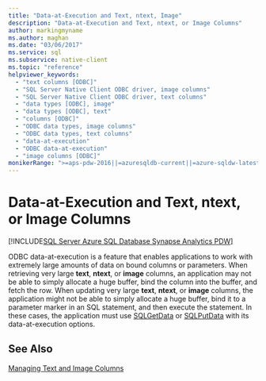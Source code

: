 ```yaml
---
title: "Data-at-Execution and Text, ntext, Image"
description: "Data-at-Execution and Text, ntext, or Image Columns"
author: markingmyname
ms.author: maghan
ms.date: "03/06/2017"
ms.service: sql
ms.subservice: native-client
ms.topic: "reference"
helpviewer_keywords:
  - "text columns [ODBC]"
  - "SQL Server Native Client ODBC driver, image columns"
  - "SQL Server Native Client ODBC driver, text columns"
  - "data types [ODBC], image"
  - "data types [ODBC], text"
  - "columns [ODBC]"
  - "ODBC data types, image columns"
  - "ODBC data types, text columns"
  - "data-at-execution"
  - "ODBC data-at-execution"
  - "image columns [ODBC]"
monikerRange: ">=aps-pdw-2016||=azuresqldb-current||=azure-sqldw-latest||>=sql-server-2016||>=sql-server-linux-2017||=azuresqldb-mi-current"
---
```

# Data-at-Execution and Text, ntext, or Image Columns
[!INCLUDE[SQL Server Azure SQL Database Synapse Analytics PDW](../../includes/applies-to-version/sql-asdb-asdbmi-asa-pdw.md)]

  ODBC data-at-execution is a feature that enables applications to work with extremely large amounts of data on bound columns or parameters. When retrieving very large **text**, **ntext**, or **image** columns, an application may not be able to simply allocate a huge buffer, bind the column into the buffer, and fetch the row. When updating very large **text**, **ntext**, or **image** columns, the application might not be able to simply allocate a huge buffer, bind it to a parameter marker in an SQL statement, and then execute the statement. In these cases, the application must use [SQLGetData](../../relational-databases/native-client-odbc-api/sqlgetdata.md) or [SQLPutData](../../relational-databases/native-client-odbc-api/sqlputdata.md) with its data-at-execution options.  
  
## See Also  
 [Managing Text and Image Columns](../../relational-databases/native-client-odbc-text-image-columns/managing-text-and-image-columns.md)  
  
  
